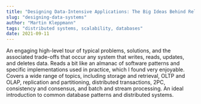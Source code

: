 ```yaml
---
title: "Designing Data-Intensive Applications: The Big Ideas Behind Reliable, Scalable, and Maintainable Systems"
slug: "designing-data-systems"
author: "Martin Kleppmann"
tags: "distributed systems, scalability, databases"
date: 2021-09-11
---
```


An engaging high-level tour of typical problems, solutions, and the associated trade-offs that occur any system that writes, reads, updates, and deletes data. 
Reads a bit like an almanac of software patterns and specific implementations used in practice, which I found very enjoyable. Covers a wide range of topics, 
including storage and retrieval, OLTP and OLAP, replication and partitioning, distributed transactions, 2PC, consistency and consensus, and batch and stream processing. 
An ideal introduction to common database patterns and distributed systems. 
